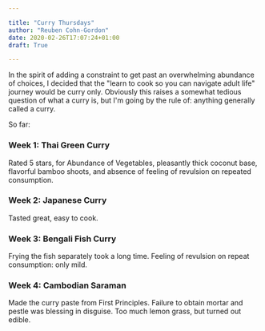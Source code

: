 ```yaml
---

title: "Curry Thursdays"
author: "Reuben Cohn-Gordon"
date: 2020-02-26T17:07:24+01:00
draft: True

---
```


In the spirit of adding a constraint to get past an overwhelming abundance of choices, I decided that the "learn to cook so you can navigate adult life" journey would be curry only. Obviously this raises a somewhat tedious question of what a curry is, but I'm going by the rule of: anything generally called a curry.

So far:

### Week 1: Thai Green Curry

Rated 5 stars, for Abundance of Vegetables, pleasantly thick coconut base, flavorful bamboo shoots, and absence of feeling of revulsion on repeated consumption.

### Week 2: Japanese Curry

Tasted great, easy to cook.

### Week 3: Bengali Fish Curry

Frying the fish separately took a long time. Feeling of revulsion on repeat consumption: only mild.

### Week 4: Cambodian Saraman

Made the curry paste from First Principles. Failure to obtain mortar and pestle was blessing in disguise. Too much lemon grass, but turned out edible.

<!-- ### African Curry

### Sri Lankan jackfruit/mango Curry

### Jerk Curry

### Mauritian Curry

### Thai Masaman Curry

### Thai Red Curry

### Chicken Tikka Masala -->
